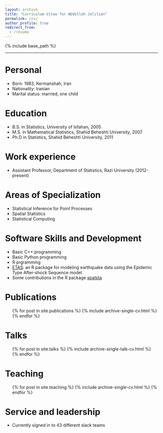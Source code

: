```yaml
---
layout: archive
title: "Curriculum Vitae for Abdollah Jalilian"
permalink: /cv/
author_profile: true
redirect_from:
  - /resume
---
```


{% include base_path %}


***

Personal
======
* Born: 1983, Kermanshah, Iran
* Nationality: Iranian
* Marital status: married, one child

Education
======
* B.S. in Statistics, University of Isfahan, 2005
* M.S. in Mathematical Statistics, Shahid Beheshti University, 2007
* Ph.D in Statistics, Shahid Beheshti University, 2011

Work experience
======
* Assistant Professor, Department of Statistics, Razi University (2012-present)

Areas of Specialization
======
* Statistical Inference for Point Processes
* Spatial Statistics
* Statistical Computing

Software Skills and Development
======
* Basic C++ programming 
* Basic Python programming
* R prgramming
* [ETAS](https://cran.r-project.org/web/packages/ETAS/index.html): an R package for modeling earthquake data using the Epidemic Type After-shock Sequence model
* Some contributions in the R package [spatsta](https://cran.r-project.org/web/packages/spatstat/index.html)

Publications
======
  <ul>{% for post in site.publications %}
    {% include archive-single-cv.html %}
  {% endfor %}</ul>
  
Talks
======
  <ul>{% for post in site.talks %}
    {% include archive-single-talk-cv.html %}
  {% endfor %}</ul>
  
Teaching
======
  <ul>{% for post in site.teaching %}
    {% include archive-single-cv.html %}
  {% endfor %}</ul>
  
Service and leadership
======
* Currently signed in to 43 different slack teams
